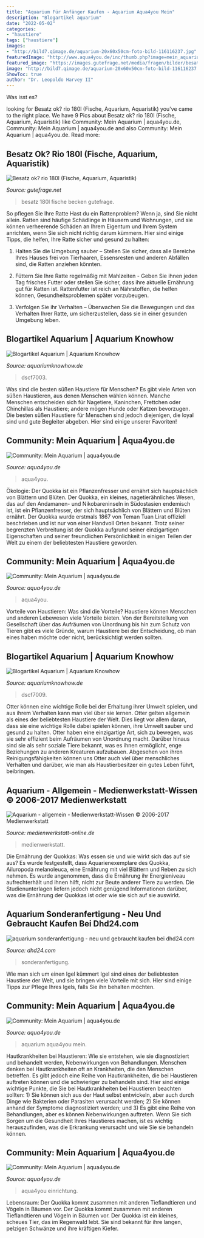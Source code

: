 ```yaml
---
title: "Aquarium Für Anfänger Kaufen - Aquarium Aqua4you Mein"
description: "Blogartikel aquarium"
date: "2022-05-02"
categories:
- "haustiere"
tags: ["haustiere"]
images:
- "http://bild7.qimage.de/aquarium-20x60x50cm-foto-bild-116116237.jpg"
featuredImage: "http://www.aqua4you.de/inc/thumb.php?image=mein_aquarium/1GYCVxFbBb1O.jpg&amp;w=465"
featured_image: "https://images.gutefrage.net/media/fragen/bilder/besatz-ok-rio-180l-/0_original.jpg?v=1404578541000"
image: "http://bild7.qimage.de/aquarium-20x60x50cm-foto-bild-116116237.jpg"
ShowToc: true
author: "Dr. Leopoldo Harvey II"
---
```



Was isst es?

	

		
looking for Besatz ok? rio 180l (Fische, Aquarium, Aquaristik) you've came to the right place. We have 9 Pics about Besatz ok? rio 180l (Fische, Aquarium, Aquaristik) like Community: Mein Aquarium | aqua4you.de, Community: Mein Aquarium | aqua4you.de and also Community: Mein Aquarium | aqua4you.de. Read more:
		
    
## Besatz Ok? Rio 180l (Fische, Aquarium, Aquaristik)

<img loading=lazy src="https://images.gutefrage.net/media/fragen/bilder/besatz-ok-rio-180l-/0_original.jpg?v=1404578541000" onerror="this.onerror=null;this.src='https://tse2.mm.bing.net/th?id=OIP.inkzxL9vgY04ojCwoYr1wQHaEK&amp;pid=15.1';" alt="Besatz ok? rio 180l (Fische, Aquarium, Aquaristik)">

_Source: gutefrage.net_

>besatz 180l fische becken gutefrage. 

	

So pflegen Sie Ihre Ratte
Hast du ein Rattenproblem? Wenn ja, sind Sie nicht allein. Ratten sind häufige Schädlinge in Häusern und Wohnungen, und sie können verheerende Schäden an Ihrem Eigentum und Ihrem System anrichten, wenn Sie sich nicht richtig darum kümmern. Hier sind einige Tipps, die helfen, Ihre Ratte sicher und gesund zu halten:
1. Halten Sie die Umgebung sauber – Stellen Sie sicher, dass alle Bereiche Ihres Hauses frei von Tierhaaren, Essensresten und anderen Abfällen sind, die Ratten anziehen könnten.

2. Füttern Sie Ihre Ratte regelmäßig mit Mahlzeiten - Geben Sie ihnen jeden Tag frisches Futter oder stellen Sie sicher, dass ihre aktuelle Ernährung gut für Ratten ist. Rattenfutter ist reich an Nährstoffen, die helfen können, Gesundheitsproblemen später vorzubeugen.

3. Verfolgen Sie ihr Verhalten – Überwachen Sie die Bewegungen und das Verhalten Ihrer Ratte, um sicherzustellen, dass sie in einer gesunden Umgebung leben.

    
## Blogartikel Aquarium | Aquarium Knowhow

<img loading=lazy src="http://www.aquariumknowhow.de/wordpress/wp-content/gallery/neue-bilder/dscf7003.jpg" onerror="this.onerror=null;this.src='https://tse2.mm.bing.net/th?id=OIP.G2jsge3P1YOPzGXZR3kjTAHaFp&amp;pid=15.1';" alt="Blogartikel Aquarium | Aquarium Knowhow">

_Source: aquariumknowhow.de_

>dscf7003. 

	

Was sind die besten süßen Haustiere für Menschen?
Es gibt viele Arten von süßen Haustieren, aus denen Menschen wählen können. Manche Menschen entscheiden sich für Nagetiere, Kaninchen, Frettchen oder Chinchillas als Haustiere; andere mögen Hunde oder Katzen bevorzugen. Die besten süßen Haustiere für Menschen sind jedoch diejenigen, die loyal sind und gute Begleiter abgeben. Hier sind einige unserer Favoriten!

    
## Community: Mein Aquarium | Aqua4you.de

<img loading=lazy src="http://www.aqua4you.de/inc/thumb.php?image=mein_aquarium/1GYCVxFbBb1O.jpg&amp;w=465" onerror="this.onerror=null;this.src='https://tse4.mm.bing.net/th?id=OIP.UaeAG0IJKBZNWqWg3NE74QAAAA&amp;pid=15.1';" alt="Community: Mein Aquarium | aqua4you.de">

_Source: aqua4you.de_

>aqua4you. 

	

Ökologie: Der Quokka ist ein Pflanzenfresser und ernährt sich hauptsächlich von Blättern und Blüten.
Der Quokka, ein kleines, nagetierähnliches Wesen, das auf den Andamanen- und Nikobareninseln in Südostasien endemisch ist, ist ein Pflanzenfresser, der sich hauptsächlich von Blättern und Blüten ernährt. Der Quokka wurde erstmals 1867 von Teman Tuan Lirat offiziell beschrieben und ist nur von einer Handvoll Orten bekannt. Trotz seiner begrenzten Verbreitung ist der Quokka aufgrund seiner einzigartigen Eigenschaften und seiner freundlichen Persönlichkeit in einigen Teilen der Welt zu einem der beliebtesten Haustiere geworden.

    
## Community: Mein Aquarium | Aqua4you.de

<img loading=lazy src="http://www.aqua4you.de/images/mein_aquarium/GsU60kHQHVd9.jpg" onerror="this.onerror=null;this.src='https://tse2.mm.bing.net/th?id=OIP.el5w6Eb4-C0DabkAbr6MggHaFj&amp;pid=15.1';" alt="Community: Mein Aquarium | aqua4you.de">

_Source: aqua4you.de_

>aqua4you. 

	

Vorteile von Haustieren: Was sind die Vorteile?
Haustiere können Menschen und anderen Lebewesen viele Vorteile bieten. Von der Bereitstellung von Gesellschaft über das Aufräumen von Unordnung bis hin zum Schutz von Tieren gibt es viele Gründe, warum Haustiere bei der Entscheidung, ob man eines haben möchte oder nicht, berücksichtigt werden sollten.

    
## Blogartikel Aquarium | Aquarium Knowhow

<img loading=lazy src="https://www.aquariumknowhow.de/wordpress/wp-content/gallery/neue-bilder/dscf7009.jpg" onerror="this.onerror=null;this.src='https://tse1.mm.bing.net/th?id=OIP.pu4JzGRV9eXUu4QitDFX2QHaFp&amp;pid=15.1';" alt="Blogartikel Aquarium | Aquarium Knowhow">

_Source: aquariumknowhow.de_

>dscf7009. 

	

Otter können eine wichtige Rolle bei der Erhaltung ihrer Umwelt spielen, und aus ihrem Verhalten kann man viel über sie lernen.
Otter gelten allgemein als eines der beliebtesten Haustiere der Welt. Dies liegt vor allem daran, dass sie eine wichtige Rolle dabei spielen können, ihre Umwelt sauber und gesund zu halten. Otter haben eine einzigartige Art, sich zu bewegen, was sie sehr effizient beim Aufräumen von Unordnung macht. Darüber hinaus sind sie als sehr soziale Tiere bekannt, was es ihnen ermöglicht, enge Beziehungen zu anderen Kreaturen aufzubauen. Abgesehen von ihren Reinigungsfähigkeiten können uns Otter auch viel über menschliches Verhalten und darüber, wie man als Haustierbesitzer ein gutes Leben führt, beibringen.

    
## Aquarium - Allgemein - Medienwerkstatt-Wissen © 2006-2017 Medienwerkstatt

<img loading=lazy src="http://www.medienwerkstatt-online.de/lws_wissen/bilder/32507-2.jpg" onerror="this.onerror=null;this.src='https://tse4.mm.bing.net/th?id=OIP.cTEakmpGzkHXm4UExdJrwwHaEK&amp;pid=15.1';" alt="Aquarium - allgemein - Medienwerkstatt-Wissen © 2006-2017 Medienwerkstatt">

_Source: medienwerkstatt-online.de_

>medienwerkstatt. 

	

Die Ernährung der Quokkas: Was essen sie und wie wirkt sich das auf sie aus?
Es wurde festgestellt, dass Aquarienexemplare des Quokka, Ailuropoda melanoleuca, eine Ernährung mit viel Blättern und Reben zu sich nehmen. Es wurde angenommen, dass die Ernährung ihr Energieniveau aufrechterhält und ihnen hilft, nicht zur Beute anderer Tiere zu werden. Die Studienunterlagen liefern jedoch nicht genügend Informationen darüber, was die Ernährung der Quokkas ist oder wie sie sich auf sie auswirkt.

    
## Aquarium Sonderanfertigung - Neu Und Gebraucht Kaufen Bei Dhd24.com

<img loading=lazy src="http://bild7.qimage.de/aquarium-20x60x50cm-foto-bild-116116237.jpg" onerror="this.onerror=null;this.src='https://tse2.mm.bing.net/th?id=OIP._KKFKIQSfSY9JJ1aHAW69AHaE8&amp;pid=15.1';" alt="aquarium sonderanfertigung - neu und gebraucht kaufen bei dhd24.com">

_Source: dhd24.com_

>sonderanfertigung. 

	

Wie man sich um einen Igel kümmert
Igel sind eines der beliebtesten Haustiere der Welt, und sie bringen viele Vorteile mit sich. Hier sind einige Tipps zur Pflege Ihres Igels, falls Sie ihn behalten möchten.

    
## Community: Mein Aquarium | Aqua4you.de

<img loading=lazy src="https://www.aqua4you.de/images/mein_aquarium/fx0VeZIohAgp.jpg" onerror="this.onerror=null;this.src='https://tse3.mm.bing.net/th?id=OIP.tRSZJ8VSP-RhLO36hoOC_wHaFj&amp;pid=15.1';" alt="Community: Mein Aquarium | aqua4you.de">

_Source: aqua4you.de_

>aquarium aqua4you mein. 

	

Hautkrankheiten bei Haustieren: Wie sie entstehen, wie sie diagnostiziert und behandelt werden, Nebenwirkungen von Behandlungen.
Menschen denken bei Hautkrankheiten oft an Krankheiten, die den Menschen betreffen. Es gibt jedoch eine Reihe von Hautkrankheiten, die bei Haustieren auftreten können und die schwieriger zu behandeln sind. Hier sind einige wichtige Punkte, die Sie bei Hautkrankheiten bei Haustieren beachten sollten: 1) Sie können sich aus der Haut selbst entwickeln, aber auch durch Dinge wie Bakterien oder Parasiten verursacht werden; 2) Sie können anhand der Symptome diagnostiziert werden; und 3) Es gibt eine Reihe von Behandlungen, aber es können Nebenwirkungen auftreten. Wenn Sie sich Sorgen um die Gesundheit Ihres Haustieres machen, ist es wichtig herauszufinden, was die Erkrankung verursacht und wie Sie sie behandeln können.

    
## Community: Mein Aquarium | Aqua4you.de

<img loading=lazy src="http://www.aqua4you.de/images/mein_aquarium/xvFrEArnggQK.jpg" onerror="this.onerror=null;this.src='https://tse1.mm.bing.net/th?id=OIP.HQBgT_Hd0Mrv8UjQwP_4NAHaEK&amp;pid=15.1';" alt="Community: Mein Aquarium | aqua4you.de">

_Source: aqua4you.de_

>aqua4you einrichtung. 

	

Lebensraum: Der Quokka kommt zusammen mit anderen Tieflandtieren und Vögeln in Bäumen vor.
Der Quokka kommt zusammen mit anderen Tieflandtieren und Vögeln in Bäumen vor. Der Quokka ist ein kleines, scheues Tier, das im Regenwald lebt. Sie sind bekannt für ihre langen, pelzigen Schwänze und ihre kräftigen Kiefer.

